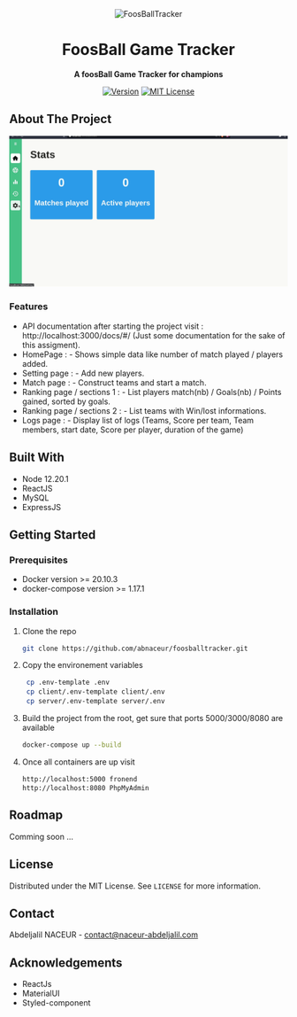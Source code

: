 <div align="center">
	<img src="./media/illustaration-1.png" alt="FoosBallTracker" width="200" height="200">
	<h1>FoosBall Game Tracker</h1>
	<p>
		<strong>A foosBall Game Tracker for champions </strong>
	</p>

[![Version](https://img.shields.io/badge/foosballTracker-beta--0.0-green)]() [![MIT License](https://img.shields.io/badge/License-MIT-green.svg?style=flat-square)](LICENSE)

</div>

<!-- ABOUT THE PROJECT -->
## About The Project

<img src="./documents/demo-foosball.gif" width="600">

### Features
* API documentation after starting the project visit : http://localhost:3000/docs/#/ (Just some documentation for the sake of this assigment).
* HomePage : - Shows simple data like number of match played / players added.
* Setting page : - Add new players.
* Match page : - Construct teams and start a match.
* Ranking page / sections 1 : - List players match(nb) / Goals(nb) / Points gained, sorted by goals.
* Ranking page / sections 2 : - List teams with Win/lost informations.
* Logs page : - Display list of logs (Teams, Score per team, Team members, start date, Score per player, duration of the game)

## Built With

* Node 12.20.1
* ReactJS
* MySQL
* ExpressJS

## Getting Started

### Prerequisites
* Docker version >= 20.10.3
* docker-compose version >= 1.17.1

### Installation

1. Clone the repo
   ```sh
   git clone https://github.com/abnaceur/foosballtracker.git

2. Copy the environement variables
   ```sh
	cp .env-template .env
	cp client/.env-template client/.env
	cp server/.env-template server/.env
   ```
3. Build the project from the root, get sure that ports 5000/3000/8080 are available
   ```sh
   docker-compose up --build
   ```

4. Once all containers are up visit
   ```SH
   http://localhost:5000 fronend
   http://localhost:8080 PhpMyAdmin
   ```


<!-- ROADMAP -->
## Roadmap

Comming soon ...


<!-- LICENSE -->
## License

Distributed under the MIT License. See `LICENSE` for more information.



<!-- CONTACT -->
## Contact

Abdeljalil NACEUR - contact@naceur-abdeljalil.com


<!-- ACKNOWLEDGEMENTS -->
## Acknowledgements
* ReactJs
* MaterialUI
* Styled-component
